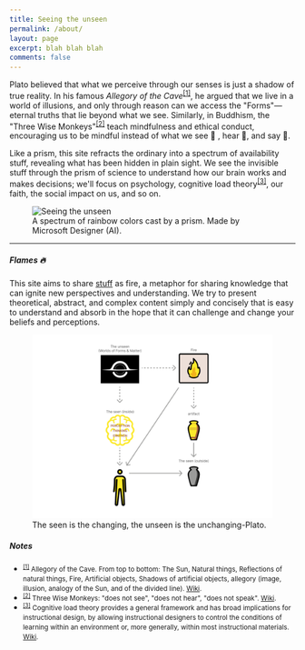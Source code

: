 ```yaml
---
title: Seeing the unseen
permalink: /about/
layout: page
excerpt: blah blah blah
comments: false
---
```


Plato believed that what we perceive through our senses is just a shadow of true reality. In his famous *Allegory of the Cave*<sup id="plato-says">[[1]](#ref-1)</sup>, he argued that we live in a world of illusions, and only through reason can we access the "Forms"—eternal truths that lie beyond what we see. Similarly, in Buddhism, the "Three Wise Monkeys"<sup id="3-monkeys">[[2]](#ref-2)</sup> teach mindfulness and ethical conduct, encouraging us to be mindful instead of what we see 🙈 , hear 🙉, and say 🙊.

Like a prism, this site refracts the ordinary into a spectrum of availability stuff, revealing what has been hidden in plain sight. We see the invisible stuff through the prism of science to understand how our brain works and makes decisions; we'll focus on psychology, cognitive load theory<sup id="cognitive-load">[[3]](#ref-2)</sup>, our faith, the social impact on us, and so on.

<figure>
<img src="/assets/img/stuff/prism.png" alt="Seeing the unseen">
<figcaption>A spectrum of rainbow colors cast by a prism. Made by Microsoft Designer (AI).</figcaption>
</figure>

---

##### Flames 🔥
This site aims to share [stuff]({{site.baseurl}}/category/) as fire, a metaphor for sharing knowledge that can ignite new perspectives and understanding. We try to present theoretical, abstract, and complex content simply and concisely that is easy to understand and absorb in the hope that it can challenge and change your beliefs and perceptions.
<figure>
<img src="/assets/img/the-flame.png" alt="The flame">
<figcaption>The seen is the changing, the unseen is the unchanging-Plato.</figcaption>
</figure>

##### Notes

- <small id="ref-1"><sup>[[1]](#plato-says)</sup> Allegory of the Cave. From top to bottom: The Sun, Natural things, Reflections of natural things, Fire, Artificial objects, Shadows of artificial objects, allegory (image, illusion, analogy of the Sun, and of the divided line). [Wiki](https://en.wikipedia.org/wiki/Allegory_of_the_cave).</small>
- <small id="ref-2"><sup>[[2]](#3-monkeys)</sup> Three Wise Monkeys: "does not see", "does not hear", "does not speak". [Wiki](https://en.wikipedia.org/wiki/Three_wise_monkeys).</small>
- <small id="ref-3"><sup>[[3]](#cognitive-load)</sup> Cognitive load theory provides a general framework and has broad implications for instructional design, by allowing instructional designers to control the conditions of learning within an environment or, more generally, within most instructional materials. [Wiki](https://en.wikipedia.org/wiki/Cognitive_load).</small>